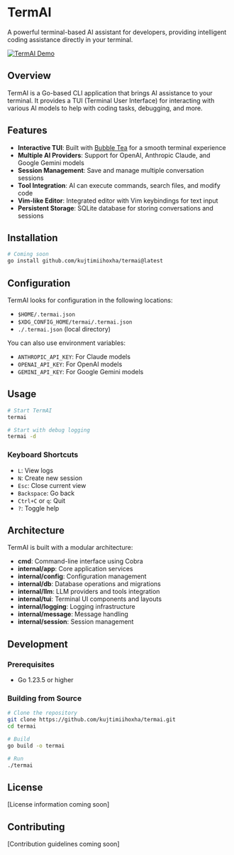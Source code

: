 # TermAI

A powerful terminal-based AI assistant for developers, providing intelligent coding assistance directly in your terminal.

[![TermAI Demo](https://asciinema.org/a/dtc4nJyGSZX79HRUmFLY3gmoy.svg)](https://asciinema.org/a/dtc4nJyGSZX79HRUmFLY3gmoy)

## Overview

TermAI is a Go-based CLI application that brings AI assistance to your terminal. It provides a TUI (Terminal User Interface) for interacting with various AI models to help with coding tasks, debugging, and more.

## Features

- **Interactive TUI**: Built with [Bubble Tea](https://github.com/charmbracelet/bubbletea) for a smooth terminal experience
- **Multiple AI Providers**: Support for OpenAI, Anthropic Claude, and Google Gemini models
- **Session Management**: Save and manage multiple conversation sessions
- **Tool Integration**: AI can execute commands, search files, and modify code
- **Vim-like Editor**: Integrated editor with Vim keybindings for text input
- **Persistent Storage**: SQLite database for storing conversations and sessions

## Installation

```bash
# Coming soon
go install github.com/kujtimiihoxha/termai@latest
```

## Configuration

TermAI looks for configuration in the following locations:

- `$HOME/.termai.json`
- `$XDG_CONFIG_HOME/termai/.termai.json`
- `./.termai.json` (local directory)

You can also use environment variables:

- `ANTHROPIC_API_KEY`: For Claude models
- `OPENAI_API_KEY`: For OpenAI models
- `GEMINI_API_KEY`: For Google Gemini models

## Usage

```bash
# Start TermAI
termai

# Start with debug logging
termai -d
```

### Keyboard Shortcuts

- `L`: View logs
- `N`: Create new session
- `Esc`: Close current view
- `Backspace`: Go back
- `Ctrl+C` or `q`: Quit
- `?`: Toggle help

## Architecture

TermAI is built with a modular architecture:

- **cmd**: Command-line interface using Cobra
- **internal/app**: Core application services
- **internal/config**: Configuration management
- **internal/db**: Database operations and migrations
- **internal/llm**: LLM providers and tools integration
- **internal/tui**: Terminal UI components and layouts
- **internal/logging**: Logging infrastructure
- **internal/message**: Message handling
- **internal/session**: Session management

## Development

### Prerequisites

- Go 1.23.5 or higher

### Building from Source

```bash
# Clone the repository
git clone https://github.com/kujtimiihoxha/termai.git
cd termai

# Build
go build -o termai

# Run
./termai
```

## License

[License information coming soon]

## Contributing

[Contribution guidelines coming soon]
